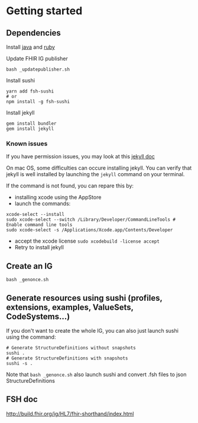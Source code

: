 # Getting started

## Dependencies

Install [java](https://docs.oracle.com/en/java/javase/15/install/installation-jdk-macos.html#GUID-F575EB4A-70D3-4AB4-A20E-DBE95171AB5F) and [ruby](https://www.ruby-lang.org/fr/documentation/installation/)

Update FHIR IG publisher

```
bash _updatepublisher.sh
```

Install sushi

```
yarn add fsh-sushi
# or
npm install -g fsh-sushi
```

Install jekyll

```
gem install bundler 
gem install jekyll
```

### Known issues

If you have permission issues, you may look at this [jekyll doc](https://jekyllrb.com/docs/troubleshooting/#no-sudo)

On mac OS, some difficulties can occure installing jekyll. 
You can verify that jekyll is well installed by launching the `jekyll` command on your terminal.

If the command is not found, you can repare this by:
- installing xcode using the AppStore
- launch the commands: 
```
xcode-select --install
sudo xcode-select --switch /Library/Developer/CommandLineTools # Enable command line tools
sudo xcode-select -s /Applications/Xcode.app/Contents/Developer
```
- accept the xcode license `sudo xcodebuild -license accept`
- Retry to install jekyll

## Create an IG

```
bash _genonce.sh
```

## Generate resources using sushi (profiles, extensions, examples, ValueSets, CodeSystems...)

If you don't want to create the whole IG, you can also just launch sushi using the command:

```
# Generate StructureDefinitions without snapshots
sushi . 
# Generate StructureDefinitions with snapshots
sushi -s . 
```

Note that `bash _genonce.sh` also launch sushi and convert .fsh files to json StructureDefinitions

## FSH doc

http://build.fhir.org/ig/HL7/fhir-shorthand/index.html